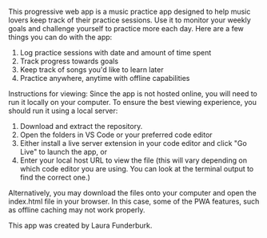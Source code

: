 This progressive web app is a music practice app designed to help music lovers keep track of their practice sessions. Use it to monitor your weekly goals
and challenge yourself to practice more each day. Here are a few things you can do with the app:
1. Log practice sessions with date and amount of time spent
2. Track progress towards goals
3. Keep track of songs you'd like to learn later
4. Practice anywhere, anytime with offline capabilities

Instructions for viewing:
Since the app is not hosted online, you will need to run it locally on your computer.
To ensure the best viewing experience, you should run it using a local server:
1. Download and extract the repository.
2. Open the folders in VS Code or your preferred code editor
3. Either install a live server extension in your code editor and click "Go Live" to launch the app, or
4. Enter your local host URL to view the file (this will vary depending on which code editor you are using. You can look at the terminal output to find the correct one.)

Alternatively, you may download the files onto your computer and open the index.html file in your browser. In this case, some of the PWA features, such as offline caching may not work properly.

This app was created by Laura Funderburk.
